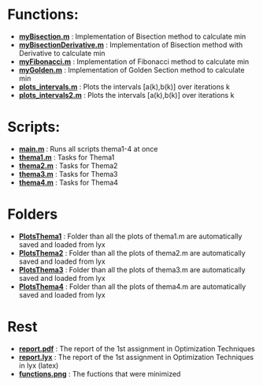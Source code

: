 # Functions:
* **<u>myBisection.m</u>** : Implementation of Bisection method to calculate min
* **<u>myBisectionDerivative.m</u>** : Implementation of Bisection method with Derivative to calculate min
* **<u>myFibonacci.m</u>** : Implementation of Fibonacci method to calculate min
* **<u>myGolden.m</u>** : Implementation of Golden Section method to calculate min
* **<u>plots_intervals.m</u>** : Plots the intervals [a(k),b(k)] over iterations k
* **<u>plots_intervals2.m</u>** : Plots the intervals [a(k),b(k)] over iterations k

# Scripts:
* **<u>main.m</u>** : Runs all scripts thema1-4 at once
* **<u>thema1.m</u>** : Tasks for Thema1
* **<u>thema2.m</u>** : Tasks for Thema2
* **<u>thema3.m</u>** : Tasks for Thema3
* **<u>thema4.m</u>** : Tasks for Thema4

# Folders
* **<u>PlotsThema1</u>** : Folder than all the plots of thema1.m are automatically saved and loaded from lyx
* **<u>PlotsThema2</u>** : Folder than all the plots of thema2.m are automatically saved and loaded from lyx
* **<u>PlotsThema3</u>** : Folder than all the plots of thema3.m are automatically saved and loaded from lyx
* **<u>PlotsThema4</u>** : Folder than all the plots of thema4.m are automatically saved and loaded from lyx

# Rest
* **<u>report.pdf</u>** : The report of the 1st assignment in Optimization Techniques
* **<u>report.lyx</u>** : The report of the 1st assignment in Optimization Techniques in lyx (latex)
* **<u>functions.png</u>** : The fuctions that were minimized
